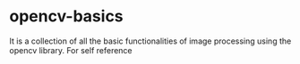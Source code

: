 # opencv-basics
It is a collection of all the basic functionalities of image processing using the opencv library. For self reference
